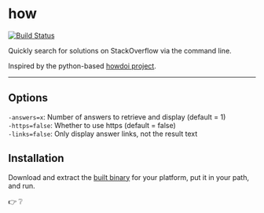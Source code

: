 # how

[![Build Status](https://travis-ci.org/BrettBukowski/how.png)](https://travis-ci.org/BrettBukowski/how)

Quickly search for solutions on StackOverflow via the command line.

Inspired by the python-based [howdoi project](https://github.com/gleitz/howdoi).

*****

## Options

`-answers=x`: Number of answers to retrieve and display (default = 1)  
`-https=false`: Whether to use https (default = false)  
`-links=false`: Only display answer links, not the result text  

## Installation

Download and extract the [built binary](https://github.com/BrettBukowski/how/releases/latest) for your platform, put it in your path, and run.

:point_right: :grey_question:

